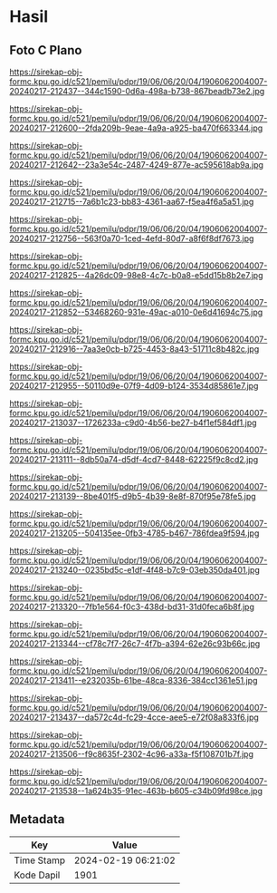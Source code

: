 # Hasil

## Foto C Plano

https://sirekap-obj-formc.kpu.go.id/c521/pemilu/pdpr/19/06/06/20/04/1906062004007-20240217-212437--344c1590-0d6a-498a-b738-867beadb73e2.jpg

https://sirekap-obj-formc.kpu.go.id/c521/pemilu/pdpr/19/06/06/20/04/1906062004007-20240217-212600--2fda209b-9eae-4a9a-a925-ba470f663344.jpg

https://sirekap-obj-formc.kpu.go.id/c521/pemilu/pdpr/19/06/06/20/04/1906062004007-20240217-212642--23a3e54c-2487-4249-877e-ac595618ab9a.jpg

https://sirekap-obj-formc.kpu.go.id/c521/pemilu/pdpr/19/06/06/20/04/1906062004007-20240217-212715--7a6b1c23-bb83-4361-aa67-f5ea4f6a5a51.jpg

https://sirekap-obj-formc.kpu.go.id/c521/pemilu/pdpr/19/06/06/20/04/1906062004007-20240217-212756--563f0a70-1ced-4efd-80d7-a8f6f8df7673.jpg

https://sirekap-obj-formc.kpu.go.id/c521/pemilu/pdpr/19/06/06/20/04/1906062004007-20240217-212825--4a26dc09-98e8-4c7c-b0a8-e5dd15b8b2e7.jpg

https://sirekap-obj-formc.kpu.go.id/c521/pemilu/pdpr/19/06/06/20/04/1906062004007-20240217-212852--53468260-931e-49ac-a010-0e6d41694c75.jpg

https://sirekap-obj-formc.kpu.go.id/c521/pemilu/pdpr/19/06/06/20/04/1906062004007-20240217-212916--7aa3e0cb-b725-4453-8a43-51711c8b482c.jpg

https://sirekap-obj-formc.kpu.go.id/c521/pemilu/pdpr/19/06/06/20/04/1906062004007-20240217-212955--50110d9e-07f9-4d09-b124-3534d85861e7.jpg

https://sirekap-obj-formc.kpu.go.id/c521/pemilu/pdpr/19/06/06/20/04/1906062004007-20240217-213037--1726233a-c9d0-4b56-be27-b4f1ef584df1.jpg

https://sirekap-obj-formc.kpu.go.id/c521/pemilu/pdpr/19/06/06/20/04/1906062004007-20240217-213111--8db50a74-d5df-4cd7-8448-62225f9c8cd2.jpg

https://sirekap-obj-formc.kpu.go.id/c521/pemilu/pdpr/19/06/06/20/04/1906062004007-20240217-213139--8be401f5-d9b5-4b39-8e8f-870f95e78fe5.jpg

https://sirekap-obj-formc.kpu.go.id/c521/pemilu/pdpr/19/06/06/20/04/1906062004007-20240217-213205--504135ee-0fb3-4785-b467-786fdea9f594.jpg

https://sirekap-obj-formc.kpu.go.id/c521/pemilu/pdpr/19/06/06/20/04/1906062004007-20240217-213240--0235bd5c-e1df-4f48-b7c9-03eb350da401.jpg

https://sirekap-obj-formc.kpu.go.id/c521/pemilu/pdpr/19/06/06/20/04/1906062004007-20240217-213320--7fb1e564-f0c3-438d-bd31-31d0feca6b8f.jpg

https://sirekap-obj-formc.kpu.go.id/c521/pemilu/pdpr/19/06/06/20/04/1906062004007-20240217-213344--cf78c7f7-26c7-4f7b-a394-62e26c93b66c.jpg

https://sirekap-obj-formc.kpu.go.id/c521/pemilu/pdpr/19/06/06/20/04/1906062004007-20240217-213411--e232035b-61be-48ca-8336-384cc1361e51.jpg

https://sirekap-obj-formc.kpu.go.id/c521/pemilu/pdpr/19/06/06/20/04/1906062004007-20240217-213437--da572c4d-fc29-4cce-aee5-e72f08a833f6.jpg

https://sirekap-obj-formc.kpu.go.id/c521/pemilu/pdpr/19/06/06/20/04/1906062004007-20240217-213506--f9c8635f-2302-4c96-a33a-f5f108701b7f.jpg

https://sirekap-obj-formc.kpu.go.id/c521/pemilu/pdpr/19/06/06/20/04/1906062004007-20240217-213538--1a624b35-91ec-463b-b605-c34b09fd98ce.jpg


## Metadata

| Key        | Value               |
| ---------- | ------------------- |
| Time Stamp | 2024-02-19 06:21:02 |
| Kode Dapil | 1901                |



